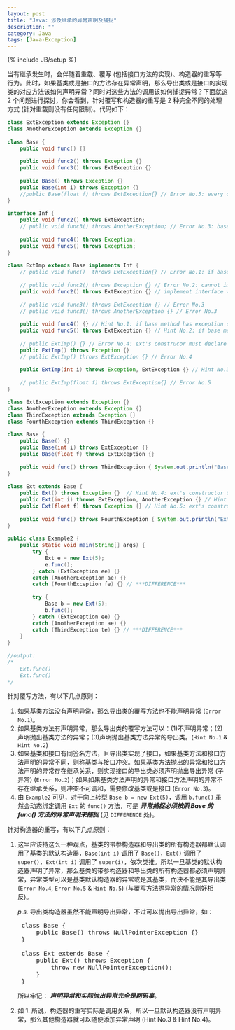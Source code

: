 ```yaml
---
layout: post
title: "Java: 涉及继承的异常声明及捕捉"
description: ""
category: Java
tags: [Java-Exception]
---
```

{% include JB/setup %}

当有继承发生时，会伴随着重载、覆写 (包括接口方法的实现)、构造器的重写等行为。此时，如果基类或是接口的方法存在异常声明，那么导出类或是接口的实现类的对应方法该如何声明异常？同时对这些方法的调用该如何捕捉异常？下面就这 2 个问题进行探讨，你会看到，针对覆写和构造器的重写是 2 种完全不同的处理方式 (针对重载则没有任何限制)。代码如下：

```java
class ExtException extends Exception {}  
class AnotherException extends Exception {}  
  
class Base {  
    public void func() {}  
      
    public void func2() throws Exception {}  
    public void func3() throws ExtException {}  
      
    public Base() throws Exception {}  
    public Base(int i) throws Exception {}  
    //public Base(float f) throws ExtException{} // Error No.5: every other constructor will call the default constructor; same as Error No.4  
}  
  
interface Inf {  
    public void func2() throws ExtException;  
    // public void func3() throws AnotherException; // Error No.3: base and interface conflict
      
    public void func4() throws Exception;  
    public void func5() throws Exception;  
}  
  
class ExtImp extends Base implements Inf {  
    // public void func()  throws ExtException{} // Error No.1: if base method has no exception declaration, overriding CANNOT add one  
      
    // public void func2() throws Exception {} // Error No.2: cannot implement interface; base and interface conflict 
    public void func2() throws ExtException {} // implement interface with Hint No.2  
      
    // public void func3() throws ExtException {} // Error No.3  
    // public void func3() throws AnotherException {} // Error No.3  
      
    public void func4() {} // Hint No.1: if base method has exception declaration, overriding CAN ommit  
    public void func5() throws ExtException {} // Hint No.2: if base method has exception declaration, overriding CAN declare ext exception  
      
    // public ExtImp() {} // Error No.4: ext's construcor must declare the exact exception the base constructor declares  
    public ExtImp() throws Exception {}   
    // public ExtImp() throws ExtException {} // Error No.4  
      
    public ExtImp(int i) throws Exception, ExtException {} // Hint No.3: once ext decalres throwing the base's exception, it CAN declare other exception (不一定非要是父类声明异常的子类)
      
    // public ExtImp(float f) throws ExtException{} // Error No.5  
}  
```

```java
class ExtException extends Exception {}  
class AnotherException extends Exception {}  
class ThirdException extends Exception {}  
class FourthException extends ThirdException {}  
  
class Base {  
    public Base() {}  
    public Base(int i) throws ExtException {}  
    public Base(float f) throws ExtException {}  
      
    public void func() throws ThirdException { System.out.println("Base.func()"); }  
}  
  
class Ext extends Base {  
    public Ext() throws Exception {}  // Hint No.4: ext's constructor CAN add exception declaration  
    public Ext(int i) throws ExtException, AnotherException {} // Hint No.4  
    public Ext(float f) throws Exception {} // Hint No.5: ext's constructor can declare base exception  
      
    public void func() throws FourthException { System.out.println("Ext.func()"); }  
}  
  
public class Example2 {  
    public static void main(String[] args) {  
        try {  
            Ext e = new Ext(5);  
            e.func();  
        } catch (ExtException ee) {}  
        catch (AnotherException ae) {}  
        catch (FourthException fe) {} // ***DIFFERENCE***  
      
        try {  
            Base b = new Ext(5);  
            b.func();  
        } catch (ExtException ee) {}  
        catch (AnotherException ae) {}  
        catch (ThirdException te) {} // ***DIFFERENCE***  
    }  
}  
  
//output:  
/* 
    Ext.func() 
    Ext.func() 
*/  
```

针对覆写方法，有以下几点原则：

1. 如果基类方法没有声明异常，那么导出类的覆写方法也不能声明异常 (`Error No.1`)。
2. 如果基类方法有声明异常，那么导出类的覆写方法可以：(1)不声明异常；(2)声明抛出基类方法的异常；(3)声明抛出基类方法异常的导出类。(`Hint No.1` & `Hint No.2`)
3. 如果基类和接口有同签名方法，且导出类实现了接口，如果基类方法和接口方法声明的异常不同，则称基类与接口冲突。如果基类方法抛出的异常和接口方法声明的异常存在继承关系，则实现接口的导出类必须声明抛出导出异常 (子异常) (`Error No.2`)；如果如果基类方法声明的异常和接口方法声明的异常不存在继承关系，则冲突不可调和，需要修改基类或是接口 (`Error No.3`)。
4. 由 `Example2` 可见，对于向上转型 `Base b = new Ext(5)`，调用 `b.func()` 虽然会动态绑定调用 `Ext` 的 `func()` 方法，可是 _**异常捕捉必须按照 Base 的 func() 方法的异常声明来捕捉**_ (见 `DIFFERENCE` 处)。  

针对构造器的重写，有以下几点原则：

1. 这里应该持这么一种观点，基类的带参构造器和导出类的所有构造器都默认调用了基类的默认构造器，`Base(int i)` 调用了 `Base()`，`Ext()` 调用了 `super()`，`Ext(int i)` 调用了 `super(i)`，依次类推。所以一旦基类的默认构造器声明了异常，那么基类的带参构造器和导出类的所有构造器都必须声明异常，异常类型可以是基类默认构造器的异常或是其基类，而决不能是其导出类 (`Error No.4`, `Error No.5` & `Hint No.5`) (与覆写方法抛异常的情况刚好相反)。
	
	_p.s._ 导出类构造器虽然不能声明导出异常，不过可以抛出导出异常，如：
	
	<pre class="prettyprint linenums">
	class Base {  
		public Base() throws NullPointerException {}
	}
	
	class Ext extends Base { 
		public Ext() throws Exception { 
			throw new NullPointerException(); 
		}
	} </pre>

	所以牢记： _**声明异常和实际抛出异常完全是两码事**_。
	
1. 如 1. 所说，构造器的重写实际是调用关系，所以一旦默认构造器没有声明异常，那么其他构造器就可以随便添加异常声明 (Hint No.3 & Hint No.4)。